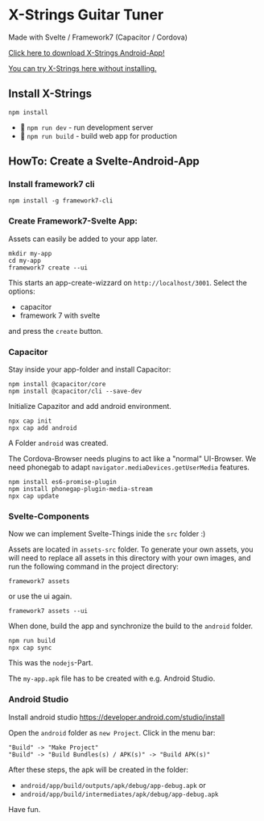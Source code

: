# X-Strings Guitar Tuner
Made with Svelte / Framework7 (Capacitor / Cordova)

[Click here to download X-Strings Android-App!](https://ivosdc.github.io/x-strings/build/x-strings.apk)

[You can try X-Strings here without installing.](https://ivosdc.github.io/guitar-tuner/dist "Guitar tuner Example")


## Install X-Strings
```
npm install
```

* 🔧 `npm run dev` - run development server
* 🔧 `npm run build` - build web app for production


## HowTo: Create a Svelte-Android-App
### Install framework7 cli
```
npm install -g framework7-cli
```

### Create Framework7-Svelte App:
Assets can easily be added to your app later.
```
mkdir my-app
cd my-app
framework7 create --ui
```

This starts an app-create-wizzard on `http://localhost/3001`. Select the options:
- capacitor
- framework 7 with svelte


and press the `create` button.

### Capacitor
Stay inside your app-folder and install Capacitor:
```
npm install @capacitor/core
npm install @capacitor/cli --save-dev
```
Initialize Capazitor and add android environment.
```
npx cap init
npx cap add android
```
A Folder `android` was created.

The Cordova-Browser needs plugins to act like a "normal" UI-Browser. We need phonegab to adapt `navigator.mediaDevices.getUserMedia` features.
```
npm install es6-promise-plugin
npm install phonegap-plugin-media-stream
npx cap update
```

### Svelte-Components
Now we can implement Svelte-Things inide the `src` folder :) 

Assets are located in `assets-src` folder. To generate your own assets, you will need to replace all assets in this directory with your own images, and run the following command in the project directory:

```
framework7 assets
```
or use the ui again.
```
framework7 assets --ui
```


When done, build the app and synchronize the build to the `android` folder.
```
npm run build
npx cap sync
```
This was the `nodejs`-Part.

The `my-app.apk` file has to be created with e.g. Android Studio.

### Android Studio
Install android studio https://developer.android.com/studio/install


Open the `android` folder as `new Project`.
Click in the menu bar:
```
"Build" -> "Make Project"
"Build" -> "Build Bundles(s) / APK(s)" -> "Build APK(s)"
```

After these steps, the apk will be created in the folder:
- `android/app/build/outputs/apk/debug/app-debug.apk` or
- `android/app/build/intermediates/apk/debug/app-debug.apk`

Have fun.
